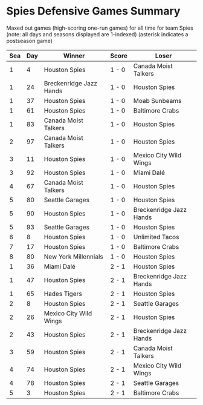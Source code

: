 # Spies Defensive Games Summary



Maxed out games (high-scoring one-run games) for all time for team Spies (note: all days and seasons displayed are 1-indexed) (asterisk indicates a postseason game)


| Sea | Day | Winner | Score | Loser | 
| ------ |------ |------ |------ |------ |
| 1 | 4 | Houston Spies | 1 - 0 | Canada Moist Talkers | 
| 1 | 24 | Breckenridge Jazz Hands | 1 - 0 | Houston Spies | 
| 1 | 37 | Houston Spies | 1 - 0 | Moab Sunbeams | 
| 1 | 61 | Houston Spies | 1 - 0 | Baltimore Crabs | 
| 1 | 83 | Canada Moist Talkers | 1 - 0 | Houston Spies | 
| 2 | 97 | Canada Moist Talkers | 1 - 0 | Houston Spies | 
| 3 | 11 | Houston Spies | 1 - 0 | Mexico City Wild Wings | 
| 3 | 92 | Houston Spies | 1 - 0 | Miami Dalé | 
| 4 | 67 | Canada Moist Talkers | 1 - 0 | Houston Spies | 
| 5 | 80 | Seattle Garages | 1 - 0 | Houston Spies | 
| 5 | 90 | Houston Spies | 1 - 0 | Breckenridge Jazz Hands | 
| 5 | 93 | Seattle Garages | 1 - 0 | Houston Spies | 
| 6 | 8 | Houston Spies | 1 - 0 | Unlimited Tacos | 
| 7 | 17 | Houston Spies | 1 - 0 | Baltimore Crabs | 
| 8 | 80 | New York Millennials | 1 - 0 | Houston Spies | 
| 1 | 36 | Miami Dalé | 2 - 1 | Houston Spies | 
| 1 | 47 | Houston Spies | 2 - 1 | Breckenridge Jazz Hands | 
| 1 | 65 | Hades Tigers | 2 - 1 | Houston Spies | 
| 2 | 8 | Houston Spies | 2 - 1 | Seattle Garages | 
| 2 | 26 | Mexico City Wild Wings | 2 - 1 | Houston Spies | 
| 2 | 43 | Houston Spies | 2 - 1 | Breckenridge Jazz Hands | 
| 3 | 59 | Houston Spies | 2 - 1 | Canada Moist Talkers | 
| 4 | 74 | Houston Spies | 2 - 1 | Mexico City Wild Wings | 
| 4 | 78 | Houston Spies | 2 - 1 | Seattle Garages | 
| 5 | 3 | Houston Spies | 2 - 1 | Baltimore Crabs | 



